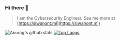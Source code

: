 ### Hi there 👋

> I am the Cybersecurity Engineer. See me more at [https://siwanont.ml](https://siwanont.ml)
> 
![Anurag's github stats](https://github-readme-stats.vercel.app/api?username=va1kar1e&count_private=true&show_icons=true)
[![Top Langs](https://github-readme-stats.vercel.app/api/top-langs/?username=va1kar1e&layout=compact)](https://github.com/anuraghazra/github-readme-stats)

<!--
**va1kar1e/va1kar1e** is a ✨ _special_ ✨ repository because its `README.md` (this file) appears on your GitHub profile.

Here are some ideas to get you started:

- 🔭 I’m currently working on ...
- 🌱 I’m currently learning ...
- 👯 I’m looking to collaborate on ...
- 🤔 I’m looking for help with ...
- 💬 Ask me about ...
- 📫 How to reach me: ...
- 😄 Pronouns: ...
- ⚡ Fun fact: ...
-->
